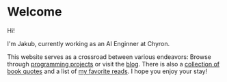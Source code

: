 # Welcome

Hi! 

I'm Jakub, currently working as an AI Enginner at Chyron.

This website serves as a crossroad between various endeavors: Browse through [programming projects](/programming) or visit the [blog](https://jakubhalmes.substack.com/). 
There is also a [collection of book quotes](/books/quotes) and a list of [my favorite reads](/books/picks). I hope you enjoy your stay!
